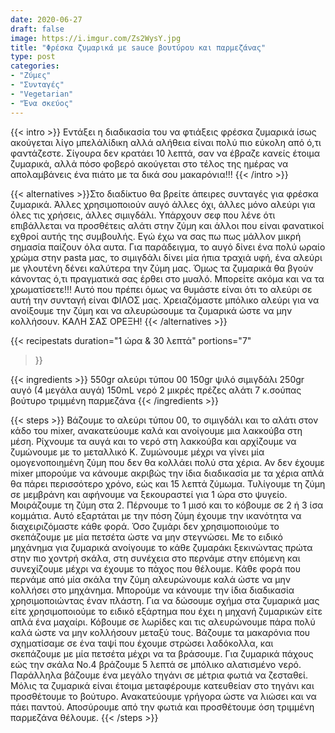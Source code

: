 ```yaml
---
date: 2020-06-27
draft: false
image: https://i.imgur.com/Zs2WysY.jpg
title: "Φρέσκα ζυμαρικά με sauce βουτύρου και παρμεζάνας"
type: post
categories:
- "Ζύμες"
- "Συνταγές"
- "Vegetarian"
- "Ένα σκεύος"
---
```


{{< intro >}}
Εντάξει η διαδικασία του να φτιάξεις φρέσκα ζυμαρικά ίσως ακούγεται λίγο μπελάλίδικη αλλά αλήθεια είναι πολύ πιο εύκολη από ό,τι φαντάζεστε. Σίγουρα δεν κρατάει 10 λεπτά, σαν να έβραζε κανείς έτοιμα ζυμαρικά, αλλά πόσο φοβερό ακούγεται στο τέλος της ημέρας να απολαμβάνεις ένα πιάτο με τα δικά σου μακαρόνια!!!
{{< /intro >}}

{{< alternatives >}}Στο διαδίκτυο θα βρείτε άπειρες συνταγές για φρέσκα ζυμαρικά. Άλλες χρησιμοποιούν αυγό άλλες όχι, άλλες μόνο αλεύρι για όλες τις χρήσεις, άλλες σιμιγδάλι. Υπάρχουν σεφ που λένε ότι επιβάλλεται να προσθέτεις αλάτι στην ζύμη και άλλοι που είναι φανατικοί εχθροί αυτής της συμβουλής. Εγώ έχω να σας πω πως μάλλον μικρή σημασία παίζουν όλα αυτα. Για παράδειγμα, το αυγό δίνει ένα πολύ ωραίο χρώμα στην pasta μας, το σιμιγδάλι δίνει μία ήπια τραχιά υφή, ένα αλεύρι με γλουτένη δένει καλύτερα την ζύμη μας. Όμως τα ζυμαρικά θα βγούν κάνοντας ό,τι πραγματικά σας έρθει στο μυαλό. Μπορείτε ακόμα και να τα χρωματίσετε!!! Αυτό που πρέπει όμως να θυμάστε είναι ότι το αλεύρι σε αυτή την συνταγή είναι ΦΙΛΟΣ μας. Χρειαζόμαστε μπόλικο αλεύρι για να ανοίξουμε την ζύμη και να αλευρώσουμε τα ζυμαρικά ώστε να μην κολλήσουν. ΚΑΛΗ ΣΑΣ ΟΡΕΞΗ!
{{< /alternatives >}}

{{< recipestats 
    duration="1 ώρα & 30 λεπτά"
    portions="7"
>}}

{{< ingredients >}} 
550gr αλεύρι τύπου 00
150gr ψιλό σιμιγδάλι
250gr αυγό (4 μεγάλα αυγά)
150mL νερό
2 μικρές πρέζες αλάτι
7 κ.σούπας βούτυρο
τριμμένη παρμεζάνα
{{< /ingredients >}}

{{< steps >}}
Βάζουμε το αλεύρι τύπου 00, το σιμιγδάλι και το αλάτι στον κάδο του mixer, ανακατεύουμε καλά και ανοίγουμε μια λακκούβα στη μέση.
Ρίχνουμε τα αυγά και το νερό στη λακκούβα και αρχίζουμε να ζυμώνουμε με το μεταλλικό Κ. Ζυμώνουμε μέχρι να γίνει μία ομογενοποιημένη ζύμη που δεν θα κολλάει πολύ στα χέρια. Αν δεν έχουμε mixer μπορούμε να κάνουμε ακριβώς την ίδια διαδικασία με τα χέρια απλά θα πάρει περισσότερο χρόνο, εώς και 15 λεπτά ζύμωμα.
Τυλίγουμε τη ζύμη σε μεμβράνη και αφήνουμε να ξεκουραστεί για 1 ώρα στο ψυγείο.
Μοιράζουμε τη ζύμη στα 2. 
Πέρνουμε το 1 μισό και το κόβουμε σε 2 ή 3 ίσα κομμάτια. Αυτό εξαρτάται με την πόση ζύμη έχουμε την ικανότητα να διαχειριζόμαστε κάθε φορά. Όσο ζυμάρι δεν χρησιμοποιούμε το σκεπάζουμε με μία πετσέτα ώστε να μην στεγνώσει.
Με το ειδικό μηχάνημα για ζυμαρικά ανοίγουμε το κάθε ζυμαράκι ξεκινώντας πρώτα στην πιο χοντρή σκάλα, στη συνέχεια στο περνάμε στην επόμενη και συνεχίζουμε μέχρι να έχουμε το πάχος που θέλουμε. Κάθε φορά που περνάμε από μία σκάλα την ζύμη αλευρώνουμε καλά ώστε να μην κολλήσει στο μηχάνημα. Μπορούμε να κάνουμε την ίδια διαδικασία χρησιμοποιώντας έναν πλάστη.
Για να δώσουμε σχήμα στα ζυμαρικά μας είτε χρησιμοποιούμε το ειδικό εξάρτημα που έχει η μηχανή ζυμαρικών είτε απλά ένα μαχαίρι. Κόβουμε σε λωρίδες και τις αλευρώνουμε πάρα πολύ καλά ώστε να μην κολλήσουν μεταξύ τους.
Βάζουμε τα μακαρόνια που σχηματίσαμε σε ένα ταψί που έχουμε στρώσει λαδόκολλα, και σκεπάζουμε με μία πετσέτα μέχρι να τα βράσουμε.
Για ζυμαρικά πάχους εώς την σκάλα Νο.4 βράζουμε 5 λεπτά σε μπόλικο αλατισμένο νερό.
Παράλληλα βάζουμε ένα μεγάλο τηγάνι σε μέτρια φωτιά να ζεσταθεί.
Μόλις τα ζυμαρικά είναι έτοιμα μεταφέρουμε κατευθείαν στο τηγάνι και προσθέτουμε το βούτυρο. Ανακατεύουμε γρήγορα ώστε να λιώσει και να πάει παντού.
Αποσύρουμε από την φωτιά και προσθέτουμε όση τριμμένη παρμεζάνα θέλουμε.
{{< /steps >}}